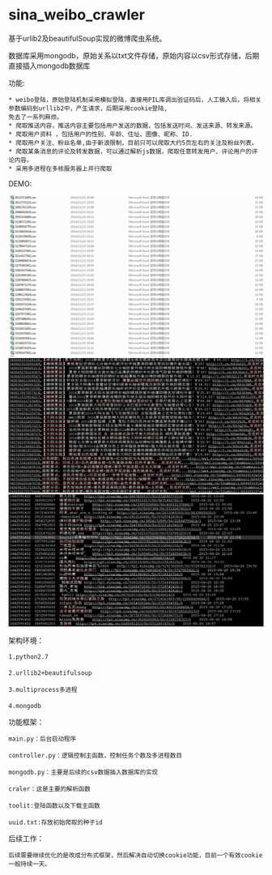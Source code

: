sina_weibo_crawler
========

基于urlib2及beautifulSoup实现的微博爬虫系统。

数据库采用mongodb，原始关系以txt文件存储，原始内容以csv形式存储，后期直接插入mongodb数据库

功能:

	* weibo登陆，原始登陆机制采用模拟登陆，直接用PIL库调出验证码后，人工输入后，将相关参数编码到urllib2中，产生请求，后期采用cookie登陆,
	免去了一系列麻烦。	
	* 爬取推送内容，推送内容主要包括用户发送的数据，包括发送时间、发送来源、转发来源。
	* 爬取用户资料 ，包括用户的性别、年龄、住址、图像、昵称、ID.
	* 爬取用户关注、粉丝名单,由于新浪限制，目前只可以爬取大约5页左右的关注及粉丝列表。
	* 爬取某条消息的评论及转发数据，可以通过解析js数据，爬取任意转发用户、评论用户的评论内容。
	* 采用多进程在多核服务器上并行爬取
DEMO:

<img src="image/img1.png" alt="img1">
<img src="image/img2.png" alt="img2">
<img src="image/img3.png" alt="img3">

架构环境：

	1.python2.7

	2.urllib2+beautifulsoup

	3.multiprocess多进程
	
	4.mongodb

功能框架：

	main.py：后台启动程序

	controller.py：逻辑控制主函数，控制任务个数及多进程数目
	
	mongodb.py：主要是后续的csv数据插入数据库的实现

	craler：这是主要的解析函数
	
	toolit:登陆函数以及下载主函数
	
	uuid.txt:存放初始爬取的种子id

后续工作：
	
	后续需要继续优化的是改成分布式框架，然后解决自动切换cookie功能，目前一个有效cookie一般持续一天。
	